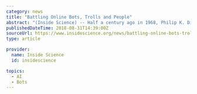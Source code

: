 ```yaml
---
category: news
title: "Battling Online Bots, Trolls and People"
abstract: "(Inside Science) -- Half a century ago in 1968, Philip K. Dick published the sci-fi classic Do Androids Dream of Electric Sheep? which would later become the movie \"Blade Runner.\" In the book, Dick introduced a device called the Voigt-Kampff machine -- an ..."
publishedDateTime: 2018-08-31T14:39:00Z
sourceUrl: https://www.insidescience.org/news/battling-online-bots-trolls-and-people
type: article

provider:
  name: Inside Science
  id: insidescience

topics:
  - AI
  - Bots
---
```

